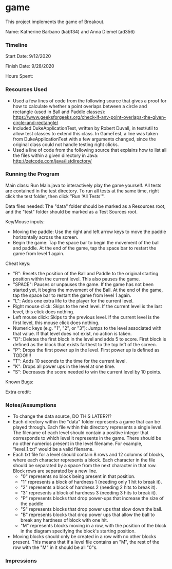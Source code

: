 game
====

This project implements the game of Breakout.

Name: Katherine Barbano (kab134) and Anna Diemel (ad356)

### Timeline

Start Date: 9/12/2020

Finish Date: 9/28/2020

Hours Spent: 

### Resources Used
- Used a few lines of code from the following source that gives a proof
for how to calculate whether a point overlaps between a circle and rectangle
(used in Ball and Paddle classes):
https://www.geeksforgeeks.org/check-if-any-point-overlaps-the-given-circle-and-rectangle/
- Included DukeApplicationTest, written by Robert Duvall,
 in test/util to allow test classes to extend this class. In GameTest,
 a line was taken from DukeApplicationTest with a few arguments changed,
 since the original class could not handle testing right clicks.
- Used a line of code from the following source that explains how to list
all the files within a given directory in Java:
http://zetcode.com/java/listdirectory/

### Running the Program

Main class: Run Main.java to interactively play the game yourself.
All tests are contained in the test directory. To run all tests at
the same time, right click the test folder, then click "Run 'All Tests'".

Data files needed: The "data" folder should be marked as a Resources
root, and the "test" folder should be marked as a Test Sources root.

Key/Mouse inputs:
- Moving the paddle: Use the right and left arrow keys to move
the paddle horizontally across the screen.
- Begin the game: Tap the space bar to begin the movement of the ball
and paddle. At the end of the game, tap the space bar to restart the
game from level 1 again.

Cheat keys:
- "R": Resets the position of the Ball and Paddle to the original
starting position within the current level. This also pauses the game.
- "SPACE": Pauses or unpauses the game. If the game has not been
started yet, it begins the movement of the Ball. At the end of the game, tap the space bar to restart the
game from level 1 again.
- "L": Adds one extra life to the player for the current level.
- Right mouse click: Skips to the next level. If the current level is the last level,
this click does nothing.
- Left mouse click: Skips to the previous level. If the current level is
the first level, this mouse click does nothing.
- Numeric keys (e.g. "1", "2", or "3"): Jumps to the level associated with that value. If that level
does not exist, no action is taken.
- "D": Deletes the first block in the level and adds 5 to score. First block is defined as the block that exists farthest to the top left
of the screen.
- "P": Drops the first power up in the level. First power up is defined as TODO!!!!
- "T": Adds 10 seconds to the time for the current level.
- "K": Drops all power ups in the level at one time.
- "S": Decreases the score needed to win the current level by 10 points.

Known Bugs:

Extra credit:


### Notes/Assumptions
- To change the data source, DO THIS LATER?!?
- Each directory within the "data" folder represents a game that can
be played through. Each file within this directory represents a single
level. The filename of each level should contain a positive integer
that corresponds to which level it represents in the game. There should
be no other numerics present in the level filename. For example,
"level_1.txt" would be a valid filename.
- Each txt file for a level should contain 8 rows and 12 columns of
blocks, where each character represents a block. Each character in the
file should be separated by a space from the next character in that row.
Block rows are separated by a new line.
    - "0" represents no block being present in that position.
    - "1" represents a block of hardness 1 (needing only 1 hit to break it).
    - "2" represents a block of hardness 2 (needing 2 hits to break it).
    - "3" represents a block of hardness 3 (needing 3 hits to break it).
    - "P" represents blocks that drop power-ups that increase the size of the paddle
    - "S" represents blocks that drop power ups that slow down the ball.
    - "B" represents blocks that drop power ups that allow the ball to break any
      hardness of block with one hit.
    - "M" represents blocks moving in a row, with the position of the block in the diagram
      specifying the block's starting position.
- Moving blocks should only be created in a row with no other blocks present.
This means that if a level file contains an "M", the rest of the row with
the "M" in it should be all "0"s.

### Impressions

